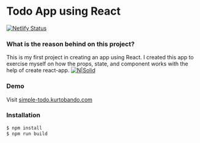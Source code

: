 # Todo App using React

[![Netlify Status](https://api.netlify.com/api/v1/badges/936a488a-d45a-4e37-bb1e-6687ca73dbc8/deploy-status)](https://app.netlify.com/sites/inspiring-leavitt-c08890/deploys)

### What is the reason behind on this project?

This is my first project in creating an app using React. I created this app to exercise myself on how the props, state, and component works with the help of create react-app.
[![N|Solid](https://i.snipboard.io/SxGru5.jpg)](https://simple-todo.kurtobando.com)

### Demo

Visit [simple-todo.kurtobando.com](https://simple-todo.kurtobando.com)

### Installation

```sh
$ npm install
$ npm run build
```
